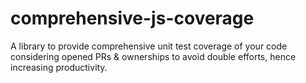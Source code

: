 # comprehensive-js-coverage
A library to provide comprehensive unit test coverage of your code considering opened PRs &amp; ownerships to avoid double efforts, hence increasing productivity.
